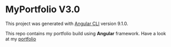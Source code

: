 # MyPortfolio V3.0

This project was generated with [Angular CLI](https://github.com/angular/angular-cli) version 9.1.0.

This repo contains my portfolio build using **Angular** framework. Have a look at my [portfolio](https://vigneshwar-portfolio.netlify.app/)
